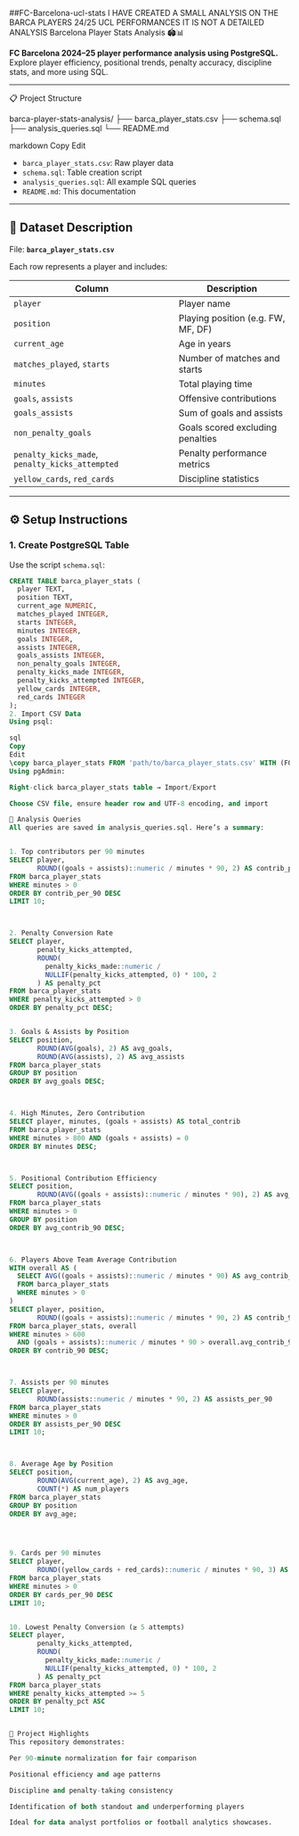 ##FC-Barcelona-ucl-stats
I HAVE CREATED A SMALL ANALYSIS ON THE BARCA PLAYERS 24/25 UCL PERFORMANCES IT IS NOT A DETAILED ANALYSIS 
 Barcelona Player Stats Analysis 🏟️📊

**FC Barcelona 2024–25 player performance analysis using PostgreSQL.**  
Explore player efficiency, positional trends, penalty accuracy, discipline stats, and more using SQL.

---

📋 Project Structure

barca-player-stats-analysis/
├── barca_player_stats.csv
├── schema.sql
├── analysis_queries.sql
└── README.md

markdown
Copy
Edit

- `barca_player_stats.csv`: Raw player data  
- `schema.sql`: Table creation script  
- `analysis_queries.sql`: All example SQL queries  
- `README.md`: This documentation  

---

## 🧾 Dataset Description

File: **`barca_player_stats.csv`**

Each row represents a player and includes:

| Column                         | Description                             |
|-------------------------------|-----------------------------------------|
| `player`                      | Player name                             |
| `position`                    | Playing position (e.g. FW, MF, DF)      |
| `current_age`                 | Age in years                            |
| `matches_played`, `starts`    | Number of matches and starts            |
| `minutes`                     | Total playing time                      |
| `goals`, `assists`            | Offensive contributions                 |
| `goals_assists`              | Sum of goals and assists                |
| `non_penalty_goals`           | Goals scored excluding penalties         |
| `penalty_kicks_made`, `penalty_kicks_attempted` | Penalty performance metrics |
| `yellow_cards`, `red_cards`   | Discipline statistics                    |

---

## ⚙️ Setup Instructions

### 1. Create PostgreSQL Table

Use the script `schema.sql`:

```sql
CREATE TABLE barca_player_stats (
  player TEXT,
  position TEXT,
  current_age NUMERIC,
  matches_played INTEGER,
  starts INTEGER,
  minutes INTEGER,
  goals INTEGER,
  assists INTEGER,
  goals_assists INTEGER,
  non_penalty_goals INTEGER,
  penalty_kicks_made INTEGER,
  penalty_kicks_attempted INTEGER,
  yellow_cards INTEGER,
  red_cards INTEGER
);
2. Import CSV Data
Using psql:

sql
Copy
Edit
\copy barca_player_stats FROM 'path/to/barca_player_stats.csv' WITH (FORMAT csv, HEADER true, ENCODING 'UTF8');
Using pgAdmin:

Right-click barca_player_stats table → Import/Export

Choose CSV file, ensure header row and UTF‑8 encoding, and import

🔎 Analysis Queries
All queries are saved in analysis_queries.sql. Here’s a summary:


1. Top contributors per 90 minutes
SELECT player,
       ROUND((goals + assists)::numeric / minutes * 90, 2) AS contrib_per_90
FROM barca_player_stats
WHERE minutes > 0
ORDER BY contrib_per_90 DESC
LIMIT 10;



2. Penalty Conversion Rate
SELECT player,
       penalty_kicks_attempted,
       ROUND(
         penalty_kicks_made::numeric /
         NULLIF(penalty_kicks_attempted, 0) * 100, 2
       ) AS penalty_pct
FROM barca_player_stats
WHERE penalty_kicks_attempted > 0
ORDER BY penalty_pct DESC;


3. Goals & Assists by Position
SELECT position,
       ROUND(AVG(goals), 2) AS avg_goals,
       ROUND(AVG(assists), 2) AS avg_assists
FROM barca_player_stats
GROUP BY position
ORDER BY avg_goals DESC;



4. High Minutes, Zero Contribution
SELECT player, minutes, (goals + assists) AS total_contrib
FROM barca_player_stats
WHERE minutes > 800 AND (goals + assists) = 0
ORDER BY minutes DESC;



5. Positional Contribution Efficiency
SELECT position,
       ROUND(AVG((goals + assists)::numeric / minutes * 90), 2) AS avg_contrib_90
FROM barca_player_stats
WHERE minutes > 0
GROUP BY position
ORDER BY avg_contrib_90 DESC;



6. Players Above Team Average Contribution
WITH overall AS (
  SELECT AVG((goals + assists)::numeric / minutes * 90) AS avg_contrib_90
  FROM barca_player_stats
  WHERE minutes > 0
)
SELECT player, position,
       ROUND((goals + assists)::numeric / minutes * 90, 2) AS contrib_90
FROM barca_player_stats, overall
WHERE minutes > 600
  AND (goals + assists)::numeric / minutes * 90 > overall.avg_contrib_90
ORDER BY contrib_90 DESC;



7. Assists per 90 minutes
SELECT player,
       ROUND(assists::numeric / minutes * 90, 2) AS assists_per_90
FROM barca_player_stats
WHERE minutes > 0
ORDER BY assists_per_90 DESC
LIMIT 10;



8. Average Age by Position
SELECT position,
       ROUND(AVG(current_age), 2) AS avg_age,
       COUNT(*) AS num_players
FROM barca_player_stats
GROUP BY position
ORDER BY avg_age;




9. Cards per 90 minutes
SELECT player,
       ROUND((yellow_cards + red_cards)::numeric / minutes * 90, 3) AS cards_per_90
FROM barca_player_stats
WHERE minutes > 0
ORDER BY cards_per_90 DESC
LIMIT 10;


10. Lowest Penalty Conversion (≥ 5 attempts)
SELECT player,
       penalty_kicks_attempted,
       ROUND(
         penalty_kicks_made::numeric /
         NULLIF(penalty_kicks_attempted, 0) * 100, 2
       ) AS penalty_pct
FROM barca_player_stats
WHERE penalty_kicks_attempted >= 5
ORDER BY penalty_pct ASC
LIMIT 10;


🎯 Project Highlights
This repository demonstrates:

Per 90-minute normalization for fair comparison

Positional efficiency and age patterns

Discipline and penalty-taking consistency

Identification of both standout and underperforming players

Ideal for data analyst portfolios or football analytics showcases.

